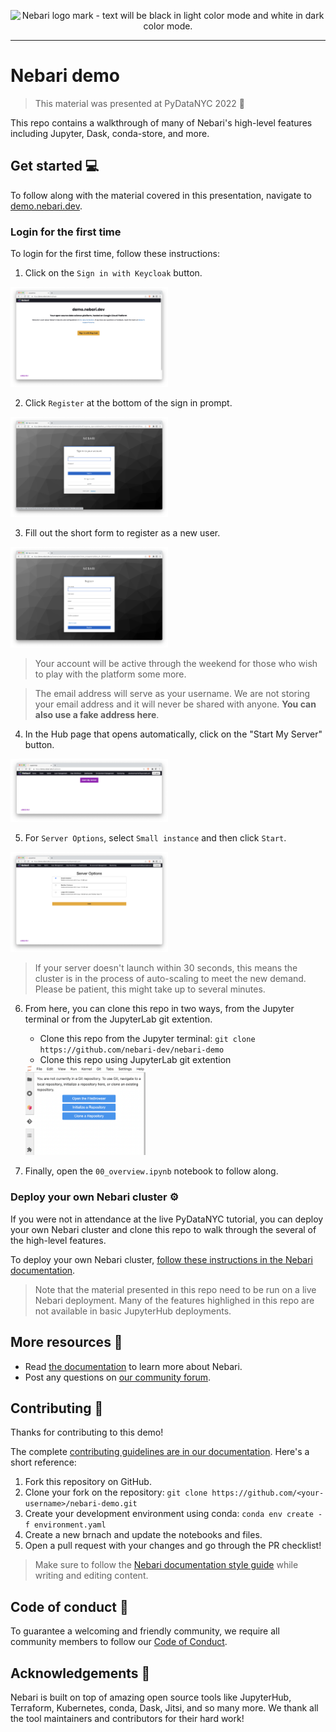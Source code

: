 <p align="center">
  <picture>
    <source media="(prefers-color-scheme: light)" srcset="https://raw.githubusercontent.com/nebari-dev/nebari-design/main/logo-mark/horizontal/Nebari-Logo-Horizontal-Lockup.svg">
    <source media="(prefers-color-scheme: dark)" srcset="https://raw.githubusercontent.com/nebari-dev/nebari-design/main/logo-mark/horizontal/Nebari-Logo-Horizontal-Lockup-White-text.svg">
    <img alt="Nebari logo mark - text will be black in light color mode and white in dark color mode." width="50%"/>
  </picture>
</p>

---

# Nebari demo

> This material was presented at PyDataNYC 2022 🗽

This repo contains a walkthrough of many of Nebari's high-level features including Jupyter, Dask, conda-store, and more.

## Get started 💻

To follow along with the material covered in this presentation, navigate to [demo.nebari.dev](https://demo.nebari.dev).

### Login for the first time

To login for the first time, follow these instructions:

1. Click on the `Sign in with Keycloak` button.

<img src="./assets/keycloak-sign-in.png" alt="" width="50%">

2. Click `Register` at the bottom of the sign in prompt.

<img src="./assets/keycloak-register.png" alt="" width="50%">

3. Fill out the short form to register as a new user.

<img src="./assets/keycloak-register-form.png" alt="" width="50%">

> Your account will be active through the weekend for those who wish to play with the platform some more.

> The email address will serve as your username. We are not storing your email address and it will never be shared with anyone. **You can also use a fake address here**.

4. In the Hub page that opens automatically, click on the "Start My Server" button.

<img src="./assets/start-server.png" alt="" width="50%">

5. For `Server Options`, select `Small instance` and then click `Start`.

<img src="./assets/server-options.png" alt="" width="50%">

> If your server doesn't launch within 30 seconds, this means the cluster is in the process of auto-scaling to meet the new demand. Please be patient, this might take up to several minutes.

6. From here, you can clone this repo in two ways, from the Jupyter terminal or from the JupyterLab git extention.
    - Clone this repo from the Jupyter terminal: `git clone https://github.com/nebari-dev/nebari-demo`
    - Clone this repo using JupyterLab git extention

     <img src="./assets/jupyterlab-git-extension.png" alt="Image of the JupyterLab git extension" width="40%">

7. Finally, open the `00_overview.ipynb` notebook to follow along.

### Deploy your own Nebari cluster ⚙️

If you were not in attendance at the live PyDataNYC tutorial, you can deploy your own Nebari cluster and clone this repo to walk through the several of the high-level features.

To deploy your own Nebari cluster, [follow these instructions in the Nebari documentation](https://www.nebari.dev/docs/get-started/installing-nebari).

> Note that the material presented in this repo need to be run on a live Nebari deployment. Many of the features highlighed in this repo are not available in basic JupyterHub deployments.

## More resources 💬

* Read [the documentation](https://www.nebari.dev/docs) to learn more about Nebari.
* Post any questions on [our community forum](https://github.com/orgs/nebari-dev/discussions).

## Contributing 🤝

Thanks for contributing to this demo!

The complete [contributing guidelines are in our documentation](https://www.nebari.dev/docs/community/#how-to-contribute).
Here's a short reference:

1. Fork this repository on GitHub.
2. Clone your fork on the repository: `git clone https://github.com/<your-username>/nebari-demo.git`
3. Create your development environment using conda: `conda env create -f environment.yaml`
4. Create a new brnach and update the notebooks and files.
5. Open a pull request with your changes and go through the PR checklist!

> Make sure to follow the [Nebari documentation style guide](https://www.nebari.dev/docs/community/style-guide) while writing and editing content.

## Code of conduct 📜

To guarantee a welcoming and friendly community, we require all community members to follow our [Code of Conduct](https://github.com/Quansight/.github/blob/master/CODE_OF_CONDUCT.md).

## Acknowledgements 💖

Nebari is built on top of amazing open source tools like JupyterHub, Terraform, Kubernetes, conda, Dask, Jitsi, and so many more.
We thank all the tool maintainers and contributors for their hard work!

